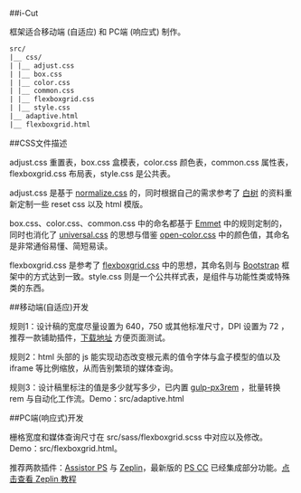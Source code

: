 ﻿##i-Cut

框架适合移动端 (自适应) 和 PC端 (响应式) 制作。

```txt
src/
|__ css/
| |__ adjust.css
| |__ box.css
| |__ color.css
| |__ common.css
| |__ flexboxgrid.css
| |__ style.css
|__ adaptive.html
|__ flexboxgrid.html
```
##CSS文件描述

adjust.css 重置表，box.css 盒模表，color.css 颜色表，common.css 属性表，flexboxgrid.css 布局表，style.css 是公共表。

adjust.css 是基于 [normalize.css](https://github.com/necolas/normalize.css) 的，同时根据自己的需求参考了 [白树](http://www.cnblogs.com/PeunZhang/p/3407453.html) 的资料重新定制一些 reset css 以及 html 模版。

box.css、color.css、common.css 中的命名都基于 [Emmet](http://emmet.io/) 中的规则定制的，同时也消化了 [universal.css](https://github.com/marmelab/universal.css) 的思想与借鉴 [open-color.css](https://github.com/yeun/open-color) 中的颜色值，其命名是非常通俗易懂、简短易读。

flexboxgrid.css 是参考了 [flexboxgrid.css](https://github.com/kristoferjoseph/flexboxgrid) 中的思想，其命名则与 [Bootstrap](https://github.com/twbs/bootstrap) 框架中的方式达到一致。style.css 则是一个公共样式表，是组件与功能性类或特殊类的东西。

##移动端(自适应)开发

规则1：设计稿的宽度尽量设置为 640，750 或其他标准尺寸，DPI 设置为 72 ，推荐一款铺助插件，[下载地址](https://chrome.google.com/webstore/detail/perfectpixel-by-welldonec/dkaagdgjmgdmbnecmcefdhjekcoceebi?utm_source=chrome-app-launcher-info-dialog) 方便页面测试。

规则2：html 头部的 js 能实现动态改变根元素的值令字体与盒子模型的值以及 iframe 等比例缩放，从而告别繁琐的媒体查询。

规则3：设计稿里标注的值是多少就写多少，已内置 [gulp-px3rem](https://www.npmjs.com/package/gulp-px3rem) ，批量转换 rem 与自动化工作流。Demo：src/adaptive.html

##PC端(响应式)开发

栅格宽度和媒体查询尺寸在 src/sass/flexboxgrid.scss 中对应以及修改。Demo：src/flexboxgrid.html。

推荐两款插件：[Assistor PS](http://witstudio.net/) 与 [Zeplin](https://zeplin.io/)，最新版的 [PS CC](http://www.adobe.com/products/photoshop.html) 已经集成部分功能。[点击查看 Zeplin 教程](http://blog.163.com/zbj_jbz/blog/static/212615164201692210316119/)